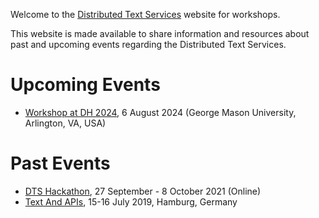 Welcome to the [Distributed Text Services](https://w3id.org/dts) website for workshops.

This website is made available to share information and resources about past and upcoming events regarding the Distributed Text Services.

# Upcoming Events

- [Workshop at DH 2024](./events/2024_DH_Workshop), 6 August 2024 (George Mason University, Arlington, VA, USA)

# Past Events 

- [DTS Hackathon](./events/2021-hackathon), 27 September - 8 October 2021 (Online)
- [Text And APIs](./events/2019-hamburg), 15-16 July 2019, Hamburg, Germany
